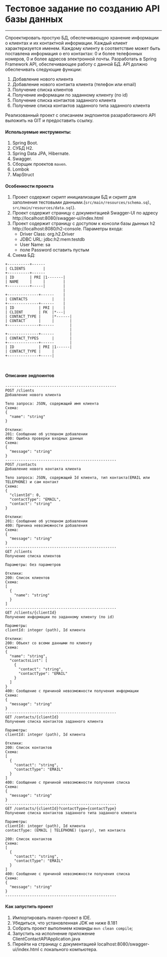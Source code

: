 # Тестовое задание по созданию API базы данных
---

Спроектировать простую БД, обеспечивающую хранение информации о клиентах и их контактной информации.
Каждый клиент характеризуется именем.
Каждому клиенту в соответствие может быть поставлена информация о его контактах: 0 и более телефонных номеров, 0 и более адресов электронной почты.
Разработать в Spring Framework API, обеспечивающее работу с данной БД.
API должно обеспечивать следующие функции:
1. Добавление нового клиента
2. Добавление нового контакта клиента (телефон или email)
3. Получение списка клиентов
4. Получение информации по заданному клиенту (по id)
5. Получение списка контактов заданного клиента
6. Получение списка контактов заданного типа заданного клиента

Реализованный проект с описанием эндпоинтов разаработанного API выложить на GIT и предоставить ссылку.

#### Используемые инструменты:
1. Spring Boot.
2. СУБД H2.
3. Spring Data JPA, Hibernate.
4. Swagger.
5. Сборщик проектов `maven`.
6. Lombok
7. MapStruct

#### Особенности проекта
1. Проект содержит скрипт инициализации БД и скрипт для заполнения тестовыми данными.(`src/main/resources/schema.sql`, `src/main/resources/data.sql`).
2. Проект содержит страницу с документацией Swagger-UI по адресу http://localhost:8080/swagger-ui/index.html
3. Проект содержит страницу с доступом к консоли базы дынных h2 http://localhost:8080/h2-console. Параметры входа:
   - Driver Class: org.h2.Driver
   - JDBC URL: jdbc:h2:mem:testdb
   - User Name: sa
   - поле Password оставить пустым
4. Схема БД:

```
+----------+------
| CLIENTS        |
+----------+------
| ID       | PRI |1-------|
| NAME     |     |        |
+----------+-----|        |
                          |
+--------------+------    |
| CONTACTS           |    |
+--------------+------    |
| ID           | PRI |    |
| CLIENT       | FK  |*---|
| CONTACT_TYPE |     |*------|
| CONTACT      |     |       |
+--------------+------       |
                             |
+--------------+------       |
| CONTACT_TYPES      |       |
+--------------+------       |
| ID           | PRI |1------|
| CONTACT_TYPE |     |
+--------------+-----|



 ```
#### Описание эндпоинтов

```
--------------------------------------------------
POST /clients
Добавление нового клиента

Тело запроса: JSON, содержащий имя клиента
Схема:
{
  "name": "string"
}

Отклики:
201: Сообщение об успешном добавлении
400: Ошибка проверки входных данных
Схема:
{
  "message": "string"
}
--------------------------------------------------
POST /contacts
Добавление нового контакта клиента

Тело запроса: JSON, содержащий Id клиента, тип контакта(EMAIL или TELEPHONE) и сам контакт
Схема:
{
  "clientId": 0,
  "contactType": "EMAIL",
  "contact": "string"
}

Отклики:
201: Сообщение об успешном добавлении
400: Причина невозможности добавления
Схема:
{
  "message": "string"
}
--------------------------------------------------
GET /clients
Получение списка клиентов

Параметры: без параметров

Отклики:
200: Список клиентов
Схема:
[
  {
    "name": "string"
  }
]
--------------------------------------------------
GET /clients/{clientId}
Получение информации по заданному клиенту (по id)

Параметры:
clientId: integer (path), Id клиента

Отклики:
200: Объект со всеми данными по клиенту
Схема:
{
  "name": "string",
  "contactsList": [
    {
      "contact": "string",
      "contactType": "EMAIL"
    }
  ]
}
400: Сообщение с причиной невозможности получения информации
Схема:
{
  "message": "string"
}
--------------------------------------------------
GET /contacts/{clientId}
Получение списка контактов заданного клиента

Параметры:
clientId: integer (path), Id клиента

Отклики:
200: Список контактов
Схема:
[
  {
    "contact": "string",
    "contactType": "EMAIL"
  }
]
400: Сообщение с причиной невозможности получения списка
Схема:
{
  "message": "string"
}
--------------------------------------------------
GET /contacts/{clientId}?contactType={contactType}
Получение списка контактов заданного типа заданного клиента

Параметры:
clientId: integer (path), Id клиента
contactType: (EMAIL | TELEPHONE) (query), тип контакта

200: Список контактов
Схема:
[
  {
    "contact": "string",
    "contactType": "EMAIL"
  }
]
400: Сообщение с причиной невозможности получения списка
Схема:
{
  "message": "string"
}
--------------------------------------------------
```

#### Как запустить проект

1. Импортировать maven-проект в IDE.
2. Убедиться, что установленная JDK не ниже 8.181
3. Собрать проект выполнием команды `mvn clean compile`;
4. Запустить на исполнение приложение ClientContactAPIApplication.java
5. Перейти на страницу с документацией localhost:8080/swagger-ui/index.html с локального компьютера.
